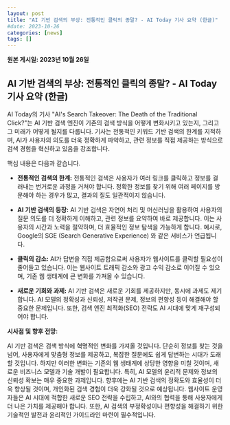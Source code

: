 ```yaml
---
layout: post
title: "AI 기반 검색의 부상: 전통적인 클릭의 종말? - AI Today 기사 요약 (한글)"
#date: 2023-10-26
categories: [news]
tags: []
---
```


**원본 게시일: 2023년 10월 26일**

## AI 기반 검색의 부상: 전통적인 클릭의 종말? - AI Today 기사 요약 (한글)

AI Today의 기사 "AI's Search Takeover: The Death of the Traditional Click?"는 AI 기반 검색 엔진이 기존의 검색 방식을 어떻게 변화시키고 있는지, 그리고 그 미래가 어떻게 될지를 다룹니다.  기사는 전통적인 키워드 기반 검색의 한계를 지적하며, AI가 사용자의 의도를 더욱 정확하게 파악하고, 관련 정보를 직접 제공하는 방식으로 검색 경험을 혁신하고 있음을 강조합니다.

핵심 내용은 다음과 같습니다.

* **전통적인 검색의 한계:**  전통적인 검색은 사용자가 여러 링크를 클릭하고 정보를 걸러내는 번거로운 과정을 거쳐야 합니다.  정확한 정보를 찾기 위해 여러 페이지를 방문해야 하는 경우가 많고, 결과의 질도 일관적이지 않습니다.

* **AI 기반 검색의 등장:** AI 기반 검색은 자연어 처리 및 머신러닝을 활용하여 사용자의 질문 의도를 더 정확하게 이해하고, 관련 정보를 요약하여 바로 제공합니다.  이는 사용자의 시간과 노력을 절약하며, 더 효율적인 정보 탐색을 가능하게 합니다.  예시로,  Google의 SGE (Search Generative Experience) 와 같은 서비스가 언급됩니다.

* **클릭의 감소:** AI가 답변을 직접 제공함으로써 사용자가 웹사이트를 클릭할 필요성이 줄어들고 있습니다. 이는 웹사이트 트래픽 감소와 광고 수익 감소로 이어질 수 있으며, 기존 웹 생태계에 큰 변화를 가져올 수 있습니다.

* **새로운 기회와 과제:** AI 기반 검색은 새로운 기회를 제공하지만, 동시에 과제도 제기합니다.  AI 모델의 정확성과 신뢰성,  저작권 문제,  정보의 편향성 등이 해결해야 할 중요한 문제입니다.  또한,  검색 엔진 최적화(SEO) 전략도 AI 시대에 맞게 재구성되어야 합니다.


**시사점 및 향후 전망:**

AI 기반 검색은 검색 방식에 혁명적인 변화를 가져올 것입니다.  단순히 정보를 찾는 것을 넘어, 사용자에게 맞춤형 정보를 제공하고, 복잡한 질문에도 쉽게 답변하는 시대가 도래할 것입니다.  하지만 이러한 변화는 기존의 웹 생태계에 상당한 영향을 미칠 것이며,  새로운 비즈니스 모델과 기술 개발이 필요합니다.  특히,  AI 모델의 윤리적 문제와 정보의 신뢰성 확보는 매우 중요한 과제입니다.  향후에는  AI 기반 검색의 정확도와 효율성이 더욱 향상될 것이며,  개인화된 검색 경험이 더욱 강화될 것으로 예상됩니다.  웹사이트 운영자들은 AI 시대에 적합한 새로운 SEO 전략을 수립하고, AI와의 협력을 통해 사용자에게 더 나은 가치를 제공해야 합니다.  또한,  AI 검색의 부정확성이나 편향성을 해결하기 위한 기술적인 발전과 윤리적인 가이드라인 마련이 필수적입니다.